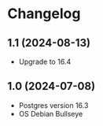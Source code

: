 # Changelog

## 1.1 (2024-08-13)

- Upgrade to 16.4

## 1.0 (2024-07-08)

- Postgres version 16.3
- OS Debian Bullseye
